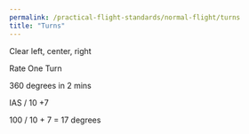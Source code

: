 ```yaml
---
permalink: /practical-flight-standards/normal-flight/turns
title: "Turns"
---
```


Clear left, center, right

Rate One Turn

360 degrees in 2 mins

IAS / 10 +7

100 / 10 + 7 = 17 degrees